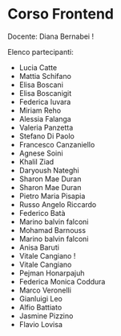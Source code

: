 # Corso Frontend

Docente: Diana Bernabei !

Elenco partecipanti:

- Lucia Catte
- Mattia Schifano
- Elisa Boscani
- Elisa Boscanigit 
- Federica Iuvara
- Miriam Reho
- Alessia Falanga
- Valeria Panzetta
- Stefano Di Paolo
- Francesco Canzaniello
- Agnese Soini
- Khalil Ziad
- Daryoush Nateghi
- Sharon Mae Duran
- Sharon Mae Duran
- Pietro Maria Pisapia
- Russo Angelo Riccardo
- Federico Batà
- Marino balvin falconi
- Mohamad Barnouss
- Marino balvin falconi
- Anisa Baruti
- Vitale Cangiano !
- Vitale Cangiano
- Pejman Honarpajuh
- Federica Monica Coddura
- Marco Veronelli
- Gianluigi Leo
- Alfio Battiato
- Jasmine Pizzino
- Flavio Lovisa